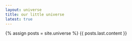 ```yaml
---
layout: universe
title: our little universe
latest: true
---
```


{% assign posts = site.universe %}
{{ posts.last.content }}